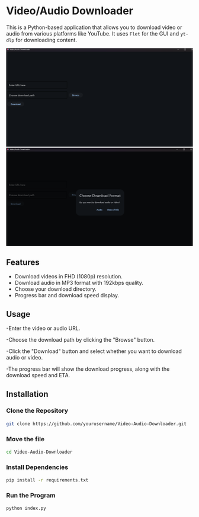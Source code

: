 # Video/Audio Downloader

This is a Python-based application that allows you to download video or audio from various platforms like YouTube. It uses `Flet` for the GUI and `yt-dlp` for downloading content.

![Main Screen](screenshots/main.png)
![Download Screen](screenshots/VidAud.png)

## Features

- Download videos in FHD (1080p) resolution.
- Download audio in MP3 format with 192kbps quality.
- Choose your download directory.
- Progress bar and download speed display.

## Usage

  -Enter the video or audio URL.
  
  -Choose the download path by clicking the "Browse" button.
  
  -Click the "Download" button and select whether you want to download audio or video.
  
  -The progress bar will show the download progress, along with the download speed and ETA.

## Installation

### Clone the Repository
```bash
git clone https://github.com/yourusername/Video-Audio-Downloader.git
````
### Move the file
```bash
cd Video-Audio-Downloader
````
### Install Dependencies
```bash
pip install -r requirements.txt
````
### Run the Program
```bash
python index.py
